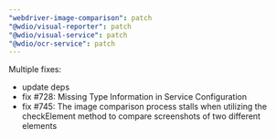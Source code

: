 ```yaml
---
"webdriver-image-comparison": patch
"@wdio/visual-reporter": patch
"@wdio/visual-service": patch
"@wdio/ocr-service": patch
---
```


Multiple fixes:

- update deps
- fix #728: Missing Type Information in Service Configuration
- fix #745: The image comparison process stalls when utilizing the checkElement method to compare screenshots of two different elements
